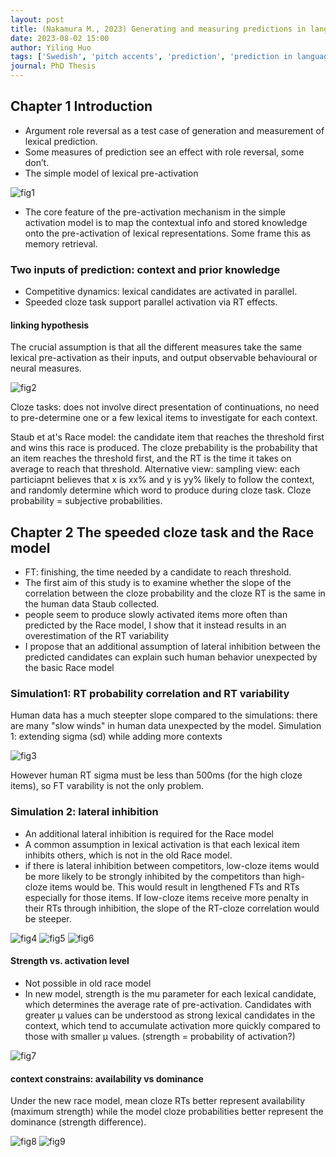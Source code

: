 ```yaml
---
layout: post
title: (Nakamura M., 2023) Generating and measuring predictions in language processing
date: 2023-08-02 15:00
author: Yiling Huo
tags: ['Swedish', 'pitch accents', 'prediction', 'prediction in language comprehension', 'review']
journal: PhD Thesis
---
```


## Chapter 1 Introduction

- Argument role reversal as a test case of generation and measurement of lexical prediction. 
- Some measures of prediction see an effect with role reversal, some don’t.
- The simple model of lexical pre-activation

![fig1](/img/articles-phd/nakamura-2023-1.png)

- The core feature of the pre-activation mechanism in the simple activation model is to map the contextual info and stored knowledge onto the pre-activation of lexical representations. Some frame this as memory retrieval. 

### Two inputs of prediction: context and prior knowledge

- Competitive dynamics: lexical candidates are activated in parallel. 
- Speeded cloze task support parallel activation via RT effects. 

#### linking hypothesis

The crucial assumption is that all the different measures take the same lexical pre-activation as their inputs, and output observable behavioural or neural measures. 

![fig2](/img/articles-phd/nakamura-2023-2.png)

Cloze tasks: does not involve direct presentation of continuations, no need to pre-determine one or a few lexical items to investigate for each context. 

Staub et at's Race model: the candidate item that reaches the threshold first and wins this race is produced. The cloze prebability is the probability that an item reaches the threshold first, and the RT is the time it takes on average to reach that threshold. 
Alternative view: sampling view: each particiapnt believes that x is xx% and y is yy% likely to follow the context, and randomly determine which word to produce during cloze task. Cloze probability = subjective probabilities.

## Chapter 2 The speeded cloze task and the Race model

- FT: finishing, the time needed by a candidate to reach threshold.
- The first aim of this study is to examine whether the slope of the correlation between the cloze probability and the cloze RT is the same in the human data Staub collected.
- people seem to produce slowly activated items more often than predicted by the Race model, I show that it instead results in an overestimation of the RT variability
- I propose that an additional assumption of lateral inhibition between the predicted candidates can explain such human behavior unexpected by the basic Race model

### Simulation1: RT probability correlation and RT variability

Human data has a much steepter slope compared to the simulations: there are many "slow winds" in human data unexpected by the model. 
Simulation 1: extending sigma (sd) while adding more contexts

![fig3](/img/articles-phd/nakamura-2023-3.png)

However human RT sigma must be less than 500ms (for the high cloze items), so FT varability is not the only problem. 

### Simulation 2: lateral inhibition

- An additional lateral inhibition is required for the Race model
- A common assumption in lexical activation is that each lexical item inhibits others, which is not in the old Race model. 
- if there is lateral inhibition between competitors, low-cloze items would be more likely to be strongly inhibited by the competitors than high-cloze items would be. This would result in lengthened FTs and RTs especially for those items. If low-cloze items receive more penalty in their RTs through inhibition, the slope of the RT-cloze correlation would be steeper. 

![fig4](/img/articles-phd/nakamura-2023-4.png)
![fig5](/img/articles-phd/nakamura-2023-5.png)
![fig6](/img/articles-phd/nakamura-2023-6.png)

#### Strength vs. activation level

- Not possible in old race model
- In new model, strength is the mu parameter for each lexical candidate, which determines the average rate of pre-activation. Candidates with greater µ values can be understood as strong lexical candidates in the context, which tend to accumulate activation more quickly compared to those with smaller µ values. (strength = probability of activation?)

![fig7](/img/articles-phd/nakamura-2023-7.png)

#### context constrains: availability vs dominance
    
Under the new race model, mean cloze RTs better represent availability (maximum strength) while the model cloze probabilities better represent the dominance (strength difference). 
    
![fig8](/img/articles-phd/nakamura-2023-8.png)
![fig9](/img/articles-phd/nakamura-2023-9.png)